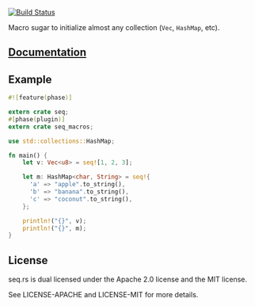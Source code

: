 [![Build Status](https://travis-ci.org/japaric/seq.rs.svg?branch=master)](https://travis-ci.org/japaric/seq.rs)

Macro sugar to initialize almost any collection (`Vec`, `HashMap`, etc).

## [Documentation][docs]

## Example

``` rust
#![feature(phase)]

extern crate seq;
#[phase(plugin)]
extern crate seq_macros;

use std::collections::HashMap;

fn main() {
    let v: Vec<u8> = seq![1, 2, 3];

    let m: HashMap<char, String> = seq!{
      'a' => "apple".to_string(),
      'b' => "banana".to_string(),
      'c' => "coconut".to_string(),
    };

    println!("{}", v);
    println!("{}", m);
}
```

## License

seq.rs is dual licensed under the Apache 2.0 license and the MIT license.

See LICENSE-APACHE and LICENSE-MIT for more details.

[docs]: http://japaric.github.io/seq.rs/seq/
